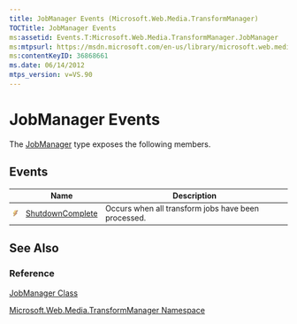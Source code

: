 ```yaml
---
title: JobManager Events (Microsoft.Web.Media.TransformManager)
TOCTitle: JobManager Events
ms:assetid: Events.T:Microsoft.Web.Media.TransformManager.JobManager
ms:mtpsurl: https://msdn.microsoft.com/en-us/library/microsoft.web.media.transformmanager.jobmanager_events(v=VS.90)
ms:contentKeyID: 36868661
ms.date: 06/14/2012
mtps_version: v=VS.90
---
```


# JobManager Events

The [JobManager](jobmanager-class-microsoft-web-media-transformmanager.md) type exposes the following members.

## Events

||Name|Description|
|--- |--- |--- |
|![Public event](images/Hh125579.pubevent(en-us,VS.90).gif "Public event")|[ShutdownComplete](jobmanager-shutdowncomplete-event-microsoft-web-media-transformmanager.md)|Occurs when all transform jobs have been processed.|


## See Also

### Reference

[JobManager Class](jobmanager-class-microsoft-web-media-transformmanager.md)

[Microsoft.Web.Media.TransformManager Namespace](microsoft-web-media-transformmanager-namespace.md)

